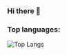 ### Hi there 👋
### Top languages:

![Top Langs](https://github-readme-stats.vercel.app/api/top-langs/?username=HaVanPhong&theme=radical)
                           
                           

